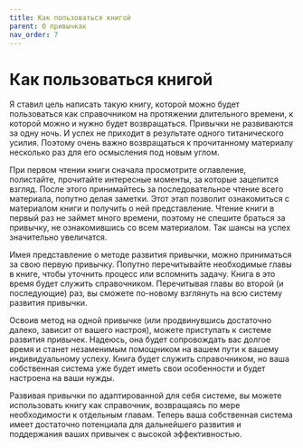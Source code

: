 ```yaml
---
title: Как пользоваться книгой
parent: О привычках
nav_order: 7
---
```


# Как пользоваться книгой

Я ставил цель написать такую книгу, которой можно будет пользоваться
как справочником на протяжении длительного времени, к которой можно и
нужно будет возвращаться. Привычки не развиваются за одну ночь. И
успех не приходит в результате одного титанического усилия. Поэтому
очень важно возвращаться к прочитанному материалу несколько раз для
его осмысления под новым углом.

При первом чтении книги сначала просмотрите оглавление, полистайте,
прочитайте интересные моменты, за которые зацепится взгляд. После
этого принимайтесь за последовательное чтение всего материала, попутно
делая заметки. Этот этап позволит ознакомиться с материалом книги и
получить о ней представление. Чтение книги в первый раз не займет
много времени, поэтому не спешите браться за привычку, не
ознакомившись со всем материалом. Так шансы на успех значительно
увеличатся.

Имея представление о методе развития привычки, можно приниматься за
свою первую привычку. Попутно перечитывайте необходимые главы в книге,
чтобы уточнить процесс или вспомнить задачу. Книга в это время будет
служить справочником. Перечитывая главы во второй (и последующие) раз,
вы сможете по-новому взглянуть на всю систему развития привычки.

Освоив метод на одной привычке (или продвинувшись достаточно далеко,
зависит от вашего настроя), можете приступать к системе развития
привычек. Надеюсь, она будет сопровождать вас долгое время и станет
незаменимым помощником на вашем пути к вашему индивидуальному
успеху. Книга будет служить справочником, но ваша собственная система
уже будет иметь свои особенности и будет настроена на ваши нужды.

Развивая привычки по адаптированной для себя системе, вы можете
использовать книгу как справочник, возвращаясь по мере необходимости к
отдельным главам. Теперь ваша собственная система имеет достаточно
потенциала для дальнейшего развития и поддержания ваших привычек с
высокой эффективностью.
